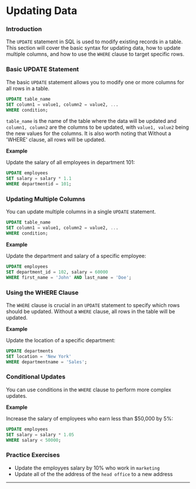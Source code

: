 # Updating Data

### Introduction
The `UPDATE` statement in SQL is used to modify existing records in a table. This section will cover the basic syntax for updating data, how to update multiple columns, and how to use the `WHERE` clause to target specific rows.

### Basic UPDATE Statement
The basic `UPDATE` statement allows you to modify one or more columns for all rows in a table.

```sql
UPDATE table_name
SET column1 = value1, column2 = value2, ...
WHERE condition;
```

`table_name` is the name of the table where the data will be updated and `column1, column2` are the columns to be updated, with `value1, value2` being the new values for the columns. It is also worth noting that Without a 'WHERE' clause, all rows will be updated.

 
**Example**

Update the salary of all employees in department 101:

```sql
UPDATE employees
SET salary = salary * 1.1
WHERE departmentid = 101;
```

### Updating Multiple Columns
You can update multiple columns in a single `UPDATE` statement.

```sql
UPDATE table_name
SET column1 = value1, column2 = value2, ...
WHERE condition;
```

**Example**

Update the department and salary of a specific employee:

```sql
UPDATE employees
SET department_id = 102, salary = 60000
WHERE first_name = 'John' AND last_name = 'Doe';
```

### Using the WHERE Clause
The `WHERE` clause is crucial in an `UPDATE` statement to specify which rows should be updated. Without a `WHERE` clause, all rows in the table will be updated.

**Example**

Update the location of a specific department:

```sql
UPDATE departments
SET location = 'New York'
WHERE departmentname = 'Sales';
```

### Conditional Updates
You can use conditions in the `WHERE` clause to perform more complex updates.

**Example**

Increase the salary of employees who earn less than $50,000 by 5%:

```sql
UPDATE employees
SET salary = salary * 1.05
WHERE salary < 50000;
```

### Practice Exercises

* Update the employyes salary by 10% who work in `marketing`
* Update all of the the address of the `head office` to a new address 
  
---